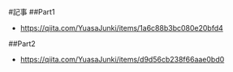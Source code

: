 #記事
##Part1
- https://qiita.com/YuasaJunki/items/1a6c88b3bc080e20bfd4

##Part2
- https://qiita.com/YuasaJunki/items/d9d56cb238f66aae0bd0
